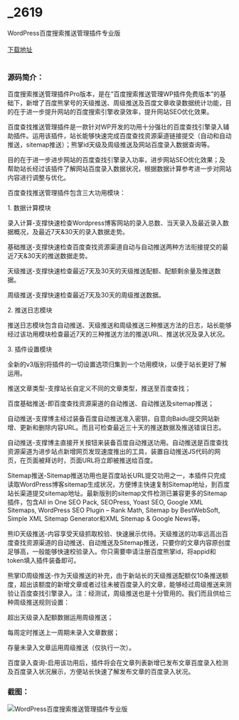 # _2619
WordPress百度搜索推送管理插件专业版
<br/></br>
[下载地址](https://www.uuid2.com/2619.html "下载地址")
<br/></br>
<h3>源码简介：</h3>
<p>百度搜索推送管理插件Pro版本，是在“百度搜索推送管理WP插件免费版本”的基础下，新增了百度熊掌号的天级推送、周级推送及百度文章收录数据统计功能，目的在于进一步提升网站的百度搜索引擎收录效率，提升网站SEO优化效果。<p>
<p>百度查找推送管理插件是一款针对WP开发的功用十分强壮的百度查找引擎录入辅助插件。运用该插件，站长能够快速完成百度查找资源渠道链接提交（自动和自动推送，sitemap推送）；熊掌id天级及周级推送及网站百度录入数据查询等。<p>
<p>目的在于进一步进步网站的百度查找引擎录入功率，进步网站SEO优化效果；及帮助站长经过该插件了解网站百度录入数据状况，根据数据计算参考进一步对网站内容进行调整与优化。<p>
<p>百度查找推送管理插件包含三大功用模块：<p>
<p>1. 数据计算模块<p>
<p>录入计算-支撑快速检查Wordpress博客网站的录入总数、当天录入及最近录入数据概况，及最近7天&30天的录入数据走势。<p>
<p>基础推送-支撑快速检查百度查找资源渠道自动与自动推送两种方法衔接提交的最近7天&30天的推送数据走势。<p>
<p>天级推送-支撑快速检查最近7天及30天的天级推送配额、配额剩余量及推送数据。<p>
<p>周级推送-支撑快速检查最近7天及30天的周级推送数据。<p>
<p>2. 推送日志模块<p>
<p>推送日志模块包含自动推送、天级推送和周级推送三种推送方法的日志，站长能够经过该功用模块检查最近7天的三种推送方法的推送URL、推送状况及录入状况。<p>
<p>3. 插件设置模块<p>
<p>全新的v3版别将插件的一切设置选项归集到一个功用模块，以便于站长更好了解运用。<p>
<p>推送文章类型-支撑站长自定义不同的文章类型，推送至百度查找；<p>
<p>百度基础推送-即百度查找资源渠道的自动推送、自动推送及sitemap推送；<p>
<p>自动推送-支撑博主经过装备百度自动推送准入密钥，自意向Baidu提交网站新增、更新和删除内容URL。而且可检查最近三十天的推送数据及推送错误日志。<p>
<p>自动推送-支撑博主直接开关按钮来装备百度自动推送功用。自动推送是百度查找资源渠道为进步站点新增网页发现速度推出的工具，装置自动推送JS代码的网页，在页面被拜访时，页面URL将立即被推送给百度。<p>
<p>Sitemap推送-Sitemap推送功用也是百度站长URL提交功用之一，本插件只完成读取WordPress博客sitemap生成状况，方便博主快速复制Sitemap地址，到百度站长渠道提交sitemap地址。最新版别的sitemap文件检测已兼容更多的Sitemap插件，包含All in One SEO Pack, SEOPress, Yoast SEO, Google XML Sitemaps, WordPress SEO Plugin – Rank Math, Sitemap by BestWebSoft, Simple XML Sitemap Generator和XML Sitemap & Google News等。<p>
<p>熊ID天级推送-内容享受天级抓取校验、快速展示优待。天级推送的功率远高出百度查找资源渠道的自动推送、自动推送及Sitemap推送，只要你的文章内容原创度足够高，一般能够快速校验录入。你只需要申请注册百度熊掌id，将appid和token填入插件装备即可。<p>
<p>熊掌ID周级推送-作为天级推送的补充，由于新站长的天级推送配额仅10条推送额度，超出该额度的新增文章或者过往未被百度录入的文章，能够经过周级推送来测验让百度查找引擎录入。注：经测试，周级推送也是十分管用的。我们而且供给三种周级推送规则设置：<p>
<p>超出天级录入配额数据运用周级推送；<p>
<p>每周定时推送上一周期未录入文章数据；<p>
<p>存量未录入文章运用周级推送（仅执行一次）。<p>
<p>百度录入查询-启用该功用后，插件将会在文章列表新增已发布文章百度录入检测及百度录入状况展示，方便站长快速了解发布文章的百度录入状况。<p>
<h3>截图：</h3>
<img src="https://www.uuid2.com/wp-content/uploads/img/202105/c13de31272.png" alt="WordPress百度搜索推送管理插件专业版">
